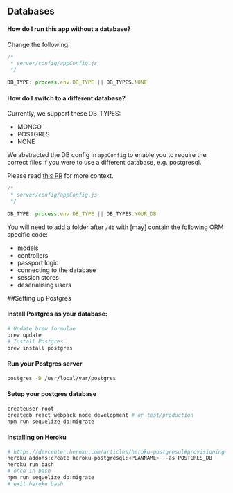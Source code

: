 ## Databases

#### How do I run this app without a database?

Change the following:
```javascript
/*
 * server/config/appConfig.js
 */

DB_TYPE: process.env.DB_TYPE || DB_TYPES.NONE
```

#### How do I switch to a different database?

Currently, we support these DB_TYPES:

- MONGO
- POSTGRES
- NONE

We abstracted the DB config in `appConfig` to enable you to require the correct files if you were to use a different database, e.g. postgresql.

Please read [this PR](https://github.com/choonkending/react-webpack-node/pull/190#issuecomment-210273745) for more context.

```javascript
/*
 * server/config/appConfig.js
 */

DB_TYPE: process.env.DB_TYPE || DB_TYPES.YOUR_DB
```

You will need to add a folder after `/db` with [may] contain the following ORM specific code:
- models
- controllers
- passport logic
- connecting to the database
- session stores
- deserialising users

##Setting up Postgres

#### Install Postgres as your database:

```bash
# Update brew formulae
brew update
# Install Postgres
brew install postgres
```

#### Run your Postgres server
```bash
postgres -D /usr/local/var/postgres
```

#### Setup your postgres database
```bash
createuser root
createdb react_webpack_node_development # or test/production
npm run sequelize db:migrate
```

#### Installing on Heroku
```bash
# https://devcenter.heroku.com/articles/heroku-postgresql#provisioning-the-add-on
heroku addons:create heroku-postgresql:<PLANNAME> --as POSTGRES_DB
heroku run bash
# once in bash
npm run sequelize db:migrate
# exit heroku bash
```
